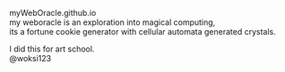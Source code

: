 <a> myWebOracle.github.io </a>
<br>
my weboracle is an exploration into magical computing, <br>
its a fortune cookie generator with cellular automata generated crystals.

I did this for art school. <br>
@woksi123

